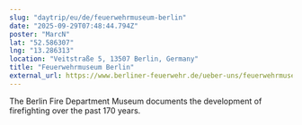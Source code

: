 ```yaml
---
slug: "daytrip/eu/de/feuerwehrmuseum-berlin"
date: "2025-09-29T07:48:44.794Z"
poster: "MarcN"
lat: "52.586307"
lng: "13.286313"
location: "Veitstraße 5, 13507 Berlin, Germany"
title: "Feuerwehrmuseum Berlin"
external_url: https://www.berliner-feuerwehr.de/ueber-uns/feuerwehrmuseum-berlin/
---
```

The Berlin Fire Department Museum documents the development of firefighting over the past 170 years.